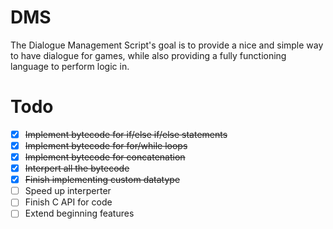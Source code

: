 # DMS
The Dialogue Management Script's goal is to provide a nice and simple way to have dialogue for games, while also providing a fully functioning language to perform logic in.

# Todo
- [X] ~~Implement bytecode for if/else if/else statements~~
- [X] ~~Implement bytecode for for/while loops~~
- [X] ~~Implement bytecode for concatenation~~
- [X] ~~Interpert all the bytecode~~
- [X] ~~Finish implementing custom datatype~~
- [ ] Speed up interperter
- [ ] Finish C API for code
- [ ] Extend beginning features
